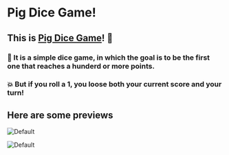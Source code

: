 # Pig Dice Game!


## This is [Pig Dice Game](https://plamena37.github.io/Pig-Dice-Game/)! 🐷


### 💯 It is a simple dice game, in which the goal is to be the first one that reaches a hunderd or more points. 

### 💥 But if you roll a **1**, you loose both your current score and your turn! 

## Here are some previews

![Default](https://i.imgur.com/H5Pc1Pj.png)


![Default](https://i.imgur.com/ZZDKlhz.png)
